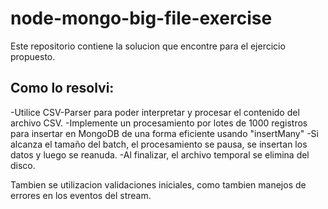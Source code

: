 # node-mongo-big-file-exercise

Este repositorio contiene la solucion que encontre para el ejercicio propuesto.

## Como lo resolvi:

-Utilice CSV-Parser para poder interpretar y procesar el contenido del archivo CSV.
-Implemente un procesamiento por lotes de 1000 registros para insertar en MongoDB de una forma eficiente usando "insertMany"
-Si alcanza el tamaño del batch, el procesamiento se pausa, se insertan los datos y luego se reanuda.
-Al finalizar, el archivo temporal se elimina del disco.

Tambien se utilizacion validaciones iniciales, como tambien manejos de errores en los eventos del stream.